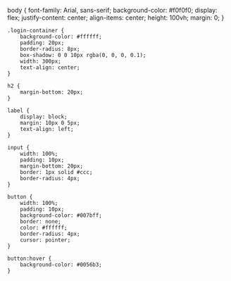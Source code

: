  body {
        font-family: Arial, sans-serif;
        background-color: #f0f0f0;
        display: flex;
        justify-content: center;
        align-items: center;
        height: 100vh;
        margin: 0;
    }

    .login-container {
        background-color: #ffffff;
        padding: 20px;
        border-radius: 8px;
        box-shadow: 0 0 10px rgba(0, 0, 0, 0.1);
        width: 300px;
        text-align: center;
    }

    h2 {
        margin-bottom: 20px;
    }

    label {
        display: block;
        margin: 10px 0 5px;
        text-align: left;
    }

    input {
        width: 100%;
        padding: 10px;
        margin-bottom: 20px;
        border: 1px solid #ccc;
        border-radius: 4px;
    }

    button {
        width: 100%;
        padding: 10px;
        background-color: #007bff;
        border: none;
        color: #ffffff;
        border-radius: 4px;
        cursor: pointer;
    }

    button:hover {
        background-color: #0056b3;
    }
